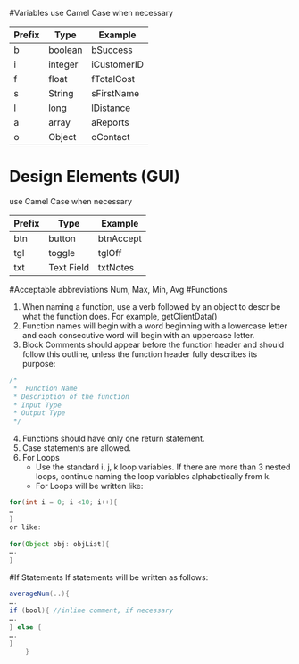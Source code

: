 #Variables 
use Camel Case when necessary

| Prefix | Type    | Example     |
|--------|---------|-------------|
| b      | boolean | bSuccess    |
| i      | integer | iCustomerID |
| f      | float   | fTotalCost  |
| s      | String  | sFirstName  |
| l      | long    | lDistance   |
| a      | array   | aReports    |
| o      | Object  | oContact    |

# Design Elements (GUI) 
use Camel Case when necessary

| Prefix | Type       | Example     |
|--------|------------|-----------|
| btn    | button     | btnAccept   |
| tgl    | toggle     | tglOff      |
| txt    | Text Field | txtNotes    |


#Acceptable abbreviations 
Num, Max, Min, Avg
#Functions
1. When naming a function, use a verb followed by an object to describe what the function does. For example, getClientData()
2. Function names will begin with a word beginning with a lowercase letter and each consecutive word will begin with an uppercase letter. 
3. Block Comments should appear before the function header and should follow this outline, unless the function header fully describes its purpose:

``` java
/*
 *  Function Name
 * Description of the function
 * Input Type
 * Output Type
 */
 ```
4. Functions should have only one return statement.
5. Case statements are allowed. 
6. For Loops
    * Use the standard i, j, k loop variables. If there are more than 3 nested loops, continue naming the loop variables alphabetically from k. 
    * For Loops will be written like: 
``` java
for(int i = 0; i <10; i++){
…
}
or like:
	
for(Object obj: objList){
….
}

```


#If Statements
If statements will be written as follows: 
``` java
averageNum(..){
….
if (bool){ //inline comment, if necessary
….
} else {
….
}
	}

```

